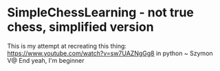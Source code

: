 # SimpleChessLearning - not true chess, simplified version
This is my attempt at recreating this thing: https://www.youtube.com/watch?v=sw7UAZNgGg8 in python ~ Szymon V@
End yeah, I'm beginner
